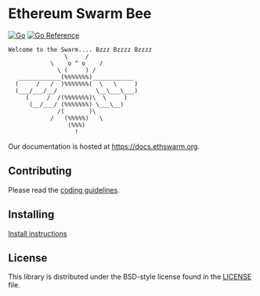 # Ethereum Swarm Bee

[![Go](https://github.com/yanhuangpai/ifi-bee/workflows/Go/badge.svg)](https://github.com/yanhuangpai/ifi-bee/actions)
[![Go Reference](https://pkg.go.dev/badge/github.com/yanhuangpai/ifi-bee.svg)](https://pkg.go.dev/github.com/yanhuangpai/ifi-bee)

```
Welcome to the Swarm.... Bzzz Bzzzz Bzzzz
                \     /
            \    o ^ o    /
              \ (     ) /
   ____________(%%%%%%%)____________
  (     /   /  )%%%%%%%(  \   \     )
  (___/___/__/           \__\___\___)
     (     /  /(%%%%%%%)\  \     )
      (__/___/ (%%%%%%%) \___\__)
              /(       )\
            /   (%%%%%)   \
                 (%%%)
                   !
```


Our documentation is hosted at https://docs.ethswarm.org.

## Contributing

Please read the [coding guidelines](CODING.md).

## Installing

[Install instructions](https://docs.ethswarm.org/docs/installation/quick-start)

## License

This library is distributed under the BSD-style license found in the [LICENSE](LICENSE) file.
